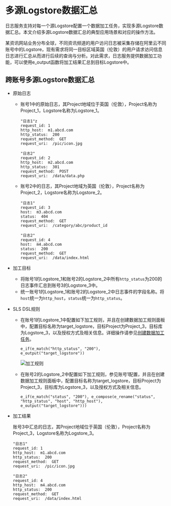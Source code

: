 # 多源Logstore数据汇总

日志服务支持对每一个源Logstore配置一个数据加工任务，实现多源Logstore数据汇总。本文介绍多源Logstore数据汇总的典型应用场景和对应的操作方法。

某资讯网站业务分布全球，不同资讯频道的用户访问日志被采集存储在阿里云不同账号中的Logstore，现有需求将同一目标区域英国（伦敦）的用户请求访问信息日志进行汇总从而进行后续的查询与分析。对此需求，日志服务提供数据加工功能，可以使用e\_output函数将加工结果汇总到目标Logstore中。

## 跨账号多源Logstore数据汇总

-   原始日志
    -   账号1中的原始日志，其Project地域位于英国（伦敦），Project名称为Project\_1，Logstore名称为Logstore\_1。

        ```
        "日志1"z
        request_id: 1
        http_host:  m1.abcd.com
        http_status:  200
        request_method:  GET
        request_uri:  /pic/icon.jpg
        
        "日志2"
        request_id: 2
        http_host:  m2.abcd.com
        http_status:  301
        request_method:  POST
        request_uri:  /data/data.php
        ```

    -   账号2中的日志，其Project地域为英国（伦敦），Project名称为Project\_2，Logstore名称为Logstore\_2。

        ```
        "日志1"
        request_id: 3
        host:  m3.abcd.com
        status:  404
        request_method:  GET
        request_uri:  /category/abc/product_id
        
        "日志2"
        request_id: 4
        host:  m4.abcd.com
        status:  200
        request_method:  GET
        request_uri:  /data/index.html
        ```

-   加工目标
    -   将账号1的Logstore\_1和账号2的Logstore\_2中所有`http_status`为200的日志事件汇总到账号3的Logstore\_3中。
    -   统一账号1的Logstore\_1和账号2的Logstore\_2中日志事件的字段名称。将`host`统一为`http_host`，`status`统一为`http_status`。
-   SLS DSL规则
    -   在账号1的Logstore\_1中配置如下加工规则，并且在创建数据加工规则面板中，配置目标名称为target\_logstore，目标Project为Project\_3，目标库为Logstore\_3，以及授权方式及相关信息。详细操作请参见[创建数据加工任务](/intl.zh-CN/数据加工/创建数据加工任务.md)。

        ```
        e_if(e_match("http_status", "200"), e_output("target_logstore"))
        ```

        ![加工规则](https://static-aliyun-doc.oss-cn-hangzhou.aliyuncs.com/assets/img/zh-CN/8018201061/p58876.png)

    -   在账号2的Logstore\_2中配置如下加工规则，参见账号1配置，并且在创建数据加工规则面板中，配置目标名称为target\_logstore，目标Project为Project\_3，目标库为Logstore\_3，以及授权方式及相关信息。

        ```
        e_if(e_match("status", "200"), e_compose(e_rename("status", "http_status", "host", "http_host"), e_output("target_logstore")))
        ```

-   加工结果

    账号3中汇总的日志，其Project地域位于英国（伦敦），Project名称为Project\_3，Logstore名称为Logstore\_3。

    ```
    "日志1"
    request_id: 1
    http_host:  m1.abcd.com
    http_status:  200
    request_method:  GET
    request_uri:  /pic/icon.jpg
    
    "日志2"
    request_id: 4
    http_host:  m4.abcd.com
    http_status:  200
    request_method:  GET
    request_uri:  /data/index.html
    ```



